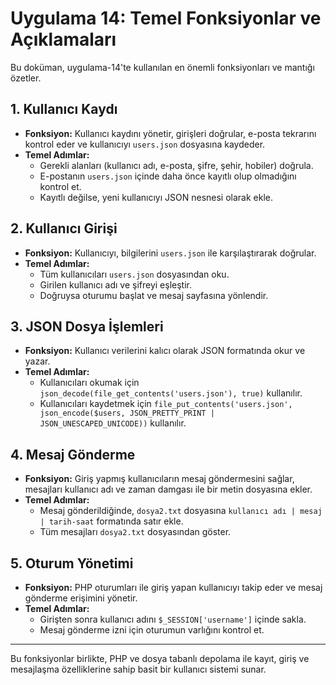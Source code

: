 # Uygulama 14: Temel Fonksiyonlar ve Açıklamaları

Bu doküman, uygulama-14'te kullanılan en önemli fonksiyonları ve mantığı özetler.

## 1. Kullanıcı Kaydı
- **Fonksiyon:** Kullanıcı kaydını yönetir, girişleri doğrular, e-posta tekrarını kontrol eder ve kullanıcıyı `users.json` dosyasına kaydeder.
- **Temel Adımlar:**
  - Gerekli alanları (kullanıcı adı, e-posta, şifre, şehir, hobiler) doğrula.
  - E-postanın `users.json` içinde daha önce kayıtlı olup olmadığını kontrol et.
  - Kayıtlı değilse, yeni kullanıcıyı JSON nesnesi olarak ekle.

## 2. Kullanıcı Girişi
- **Fonksiyon:** Kullanıcıyı, bilgilerini `users.json` ile karşılaştırarak doğrular.
- **Temel Adımlar:**
  - Tüm kullanıcıları `users.json` dosyasından oku.
  - Girilen kullanıcı adı ve şifreyi eşleştir.
  - Doğruysa oturumu başlat ve mesaj sayfasına yönlendir.

## 3. JSON Dosya İşlemleri
- **Fonksiyon:** Kullanıcı verilerini kalıcı olarak JSON formatında okur ve yazar.
- **Temel Adımlar:**
  - Kullanıcıları okumak için `json_decode(file_get_contents('users.json'), true)` kullanılır.
  - Kullanıcıları kaydetmek için `file_put_contents('users.json', json_encode($users, JSON_PRETTY_PRINT | JSON_UNESCAPED_UNICODE))` kullanılır.

## 4. Mesaj Gönderme
- **Fonksiyon:** Giriş yapmış kullanıcıların mesaj göndermesini sağlar, mesajları kullanıcı adı ve zaman damgası ile bir metin dosyasına ekler.
- **Temel Adımlar:**
  - Mesaj gönderildiğinde, `dosya2.txt` dosyasına `kullanıcı adı | mesaj | tarih-saat` formatında satır ekle.
  - Tüm mesajları `dosya2.txt` dosyasından göster.

## 5. Oturum Yönetimi
- **Fonksiyon:** PHP oturumları ile giriş yapan kullanıcıyı takip eder ve mesaj gönderme erişimini yönetir.
- **Temel Adımlar:**
  - Girişten sonra kullanıcı adını `$_SESSION['username']` içinde sakla.
  - Mesaj gönderme izni için oturumun varlığını kontrol et.

---
Bu fonksiyonlar birlikte, PHP ve dosya tabanlı depolama ile kayıt, giriş ve mesajlaşma özelliklerine sahip basit bir kullanıcı sistemi sunar.
